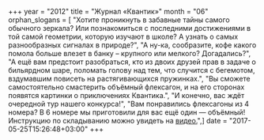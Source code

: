 +++
year = "2012"
title = "Журнал «Квантик»"
month = "06"
orphan_slogans = [ "Хотите проникнуть в забавные тайны самого обычного зеркала? Или познакомиться с последними достижениями в той самой геометрии, которую изучают в школе? А узнать о самых разнообразных сигналах в природе?", "А ну-ка, сообразите, кофе какого помола больше влезет в банку – крупного или мелкого? Догадались?", "А ещё вам предстоит разобраться, кто из двоих друзей прав в задаче о бильярдном шаре, поломать голову над тем, что случится с бегемотом, вздумавшим повисеть на растягивающихся пружинках.", "Вы сможете самостоятельно смастерить объёмный флексагон, и на его сторонах появятся картинки о приключениях Квантика.", "И конечно, вас ждёт очередной тур нашего конкурса!", "Вам понравились флексагоны из 4 номера? В 6 номере мы приготовили для вас ещё один — объёмный! Инструкцию по складыванию можно увидеть на [видео.](files/materials_2012_06.html)",]
date = "2017-05-25T15:26:48+03:00"
+++
